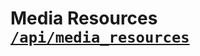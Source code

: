 Media Resources [`/api/media_resources`][]
======================================

  [`/api/media_resources`]: http://localhost:3000/api-browser/browser.html#/api/media_resources
